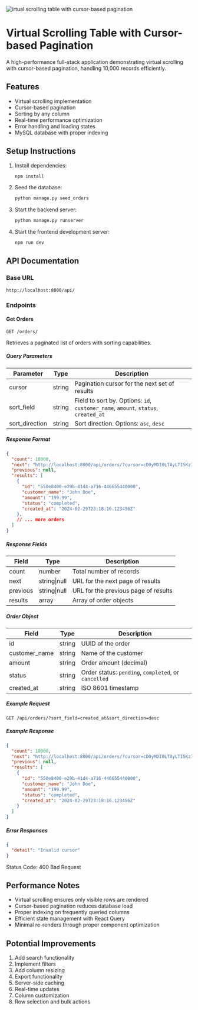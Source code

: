 ![irtual scrolling table with cursor-based pagination](image-url)


# Virtual Scrolling Table with Cursor-based Pagination

A high-performance full-stack application demonstrating virtual scrolling with cursor-based pagination, handling 10,000 records efficiently.

## Features

- Virtual scrolling implementation
- Cursor-based pagination
- Sorting by any column
- Real-time performance optimization
- Error handling and loading states
- MySQL database with proper indexing

## Setup Instructions

1. Install dependencies:
   ```bash
   npm install
   ```

2. Seed the database:
   ```bash
   python manage.py seed_orders
   ```

3. Start the backend server:
   ```bash
   python manage.py runserver
   ```

4. Start the frontend development server:
   ```bash
   npm run dev
   ```

## API Documentation

### Base URL
```
http://localhost:8000/api/
```

### Endpoints

#### Get Orders
```http
GET /orders/
```

Retrieves a paginated list of orders with sorting capabilities.

##### Query Parameters

| Parameter | Type | Description |
|-----------|------|-------------|
| cursor | string | Pagination cursor for the next set of results |
| sort_field | string | Field to sort by. Options: `id`, `customer_name`, `amount`, `status`, `created_at` |
| sort_direction | string | Sort direction. Options: `asc`, `desc` |

##### Response Format

```json
{
  "count": 10000,
  "next": "http://localhost:8000/api/orders/?cursor=cD0yMDI0LTAyLTI5KzIzJTNBMTglM0ExNi4xMjM0NTYlMkI=",
  "previous": null,
  "results": [
    {
      "id": "550e8400-e29b-41d4-a716-446655440000",
      "customer_name": "John Doe",
      "amount": "199.99",
      "status": "completed",
      "created_at": "2024-02-29T23:18:16.123456Z"
    },
    // ... more orders
  ]
}
```

##### Response Fields

| Field | Type | Description |
|-------|------|-------------|
| count | number | Total number of records |
| next | string\|null | URL for the next page of results |
| previous | string\|null | URL for the previous page of results |
| results | array | Array of order objects |

##### Order Object

| Field | Type | Description |
|-------|------|-------------|
| id | string | UUID of the order |
| customer_name | string | Name of the customer |
| amount | string | Order amount (decimal) |
| status | string | Order status: `pending`, `completed`, or `cancelled` |
| created_at | string | ISO 8601 timestamp |

##### Example Request

```http
GET /api/orders/?sort_field=created_at&sort_direction=desc
```

##### Example Response

```json
{
  "count": 10000,
  "next": "http://localhost:8000/api/orders/?cursor=cD0yMDI0LTAyLTI5KzIzJTNBMTglM0ExNi4xMjM0NTYlMkI=",
  "previous": null,
  "results": [
    {
      "id": "550e8400-e29b-41d4-a716-446655440000",
      "customer_name": "John Doe",
      "amount": "199.99",
      "status": "completed",
      "created_at": "2024-02-29T23:18:16.123456Z"
    }
  ]
}
```

##### Error Responses

```json
{
  "detail": "Invalid cursor"
}
```

Status Code: 400 Bad Request

## Performance Notes

- Virtual scrolling ensures only visible rows are rendered
- Cursor-based pagination reduces database load
- Proper indexing on frequently queried columns
- Efficient state management with React Query
- Minimal re-renders through proper component optimization

## Potential Improvements

1. Add search functionality
2. Implement filters
3. Add column resizing
4. Export functionality
5. Server-side caching
6. Real-time updates
7. Column customization
8. Row selection and bulk actions
